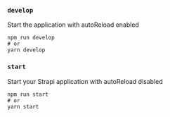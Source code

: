 


### `develop`

Start the  application with autoReload enabled

```
npm run develop
# or
yarn develop
```

### `start`

Start your Strapi application with autoReload disabled

```
npm run start
# or
yarn start
```



